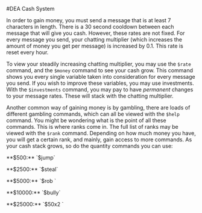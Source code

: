 #DEA Cash System

In order to gain money, you must send a message that is at least 7 characters in length. There is a 30 second cooldown between each message that will give you cash. However, these rates are not fixed. For every message you send, your chatting multiplier (which increases the amount of money you get per message) is increased by 0.1. This rate is reset every hour.

To view your steadily increasing chatting multiplier, you may use the `$rate` command, and the `$money` command to see your cash grow. This command shows you every single variable taken into consideration for every message you send. If you wish to improve these variables, you may use investments. With the `$investments` command, you may pay to have *permanent* changes to your message rates. These will stack with the chatting multiplier.

Another common way of gaining money is by gambling, there are loads of different gambling commands, which can all be viewed with the `$help` command. You might be wondering what is the point of all these commands. This is where ranks come in. The full list of ranks may be viewed with the `$rank` command. Depending on how much money you have, you will get a certain rank, and mainly, gain access to more commands. As your cash stack grows, so do the quantity commands you can use:

**$500:** `$jump`

**$2500:** `$steal`

**$5000:** `$rob <Resources>`

**$10000:** `$bully`

**$25000:** `$50x2 <Bet>`
